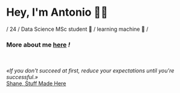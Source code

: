 # Hey, I'm Antonio ✌🏻

/ 24 / Data Science MSc student 🌱 / learning machine 🧠 /

### More about me [here](https://synchroazel.github.io) *!*

<br><br>*«If you don't succeed at first, reduce your expectations until you're successful.»*
<br>[Shane, Stuff Made Here](https://www.youtube.com/watch?v=WsPHBD5NsS0)
